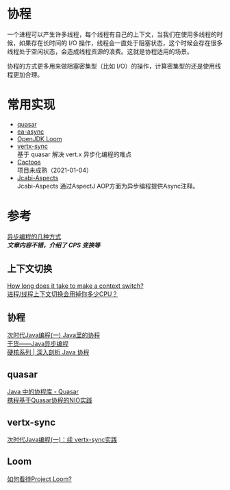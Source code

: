 # 协程
一个进程可以产生许多线程，每个线程有自己的上下文，当我们在使用多线程的时候，如果存在长时间的 I/O 操作，线程会一直处于阻塞状态，这个时候会存在很多线程处于空闲状态，会造成线程资源的浪费。这就是协程适用的场景。

协程的方式更多用来做阻塞密集型（比如 I/O）的操作，计算密集型的还是使用线程更加合理。

# 常用实现
* [quasar](https://github.com/puniverse/quasar)
* [ea-async](https://github.com/electronicarts/ea-async)
* [OpenJDK Loom](https://github.com/openjdk/loom)
* [vertx-sync](https://github.com/vert-x3/vertx-sync/)  
  基于 quasar 解决 vert.x 异步化编程的难点
* [Cactoos](https://github.com/yegor256/cactoos)  
  项目未成熟（2021-01-04）
* [Jcabi-Aspects](https://github.com/jcabi/jcabi-aspects)  
  Jcabi-Aspects 通过AspectJ AOP方面为异步编程提供Async注释。
  

# 参考
[异步编程的几种方式](https://ericfu.me/several-ways-to-aync/)  
***文章内容不错，介绍了 CPS 变换等***  


## 上下文切换
[How long does it take to make a context switch?](https://blog.tsunanet.net/2010/11/how-long-does-it-take-to-make-context.html)  
[进程/线程上下文切换会用掉你多少CPU？](https://zhuanlan.zhihu.com/p/79772089)
## 协程
[次时代Java编程(一) Java里的协程](https://segmentfault.com/a/1190000005342905)  
[干货——Java异步编程](https://www.jianshu.com/p/e752ed187826)  
[硬核系列 | 深入剖析 Java 协程](https://xie.infoq.cn/article/cef6d2931a54f85142d863db7)  

## quasar
[Java 中的协程库 - Quasar](https://www.cnblogs.com/jmcui/p/12511623.html)  
[携程基于Quasar协程的NIO实践](https://www.infoq.cn/article/umyqimhkwiyjhbp05mxb)  

## vertx-sync
[次时代Java编程(一)：续 vertx-sync实践](https://segmentfault.com/a/1190000006098059)  

## Loom
[如何看待Project Loom?](https://www.zhihu.com/question/67579790)

